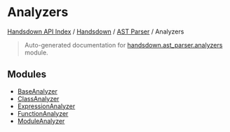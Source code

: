 # Analyzers

[Handsdown API Index](../../../README.md#handsdown-api-index) / [Handsdown](../../index.md#handsdown) / [AST Parser](../index.md#ast-parser) / Analyzers

> Auto-generated documentation for [handsdown.ast_parser.analyzers](https://github.com/vemel/handsdown/blob/main/handsdown/ast_parser/analyzers/__init__.py) module.

## Modules

- [BaseAnalyzer](./base_analyzer.md)
- [ClassAnalyzer](./class_analyzer.md)
- [ExpressionAnalyzer](./expression_analyzer.md)
- [FunctionAnalyzer](./function_analyzer.md)
- [ModuleAnalyzer](./module_analyzer.md)
